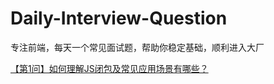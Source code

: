 # Daily-Interview-Question
专注前端，每天一个常见面试题，帮助你稳定基础，顺利进入大厂

[【第1问】如何理解JS闭包及常见应用场景有哪些？](https://github.com/LeachZhou/Daily-Interview-Question/issues/1)

